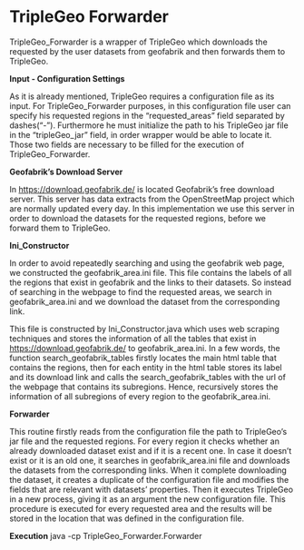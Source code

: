 <h1>TripleGeo Forwarder</h1>

TripleGeo_Forwarder is a wrapper of TripleGeo which downloads the requested by the user datasets from geofabrik and then forwards them to TripleGeo. 

**Input - Configuration Settings**

As it is already mentioned, TripleGeo requires a configuration file as its input. For TripleGeo_Forwarder purposes, in this configuration file user can specify his requested regions in the “requested_areas” field separated by dashes(“-”). Furthermore he must initialize the path to his TripleGeo jar file in the “tripleGeo_jar” field, in order wrapper would be able to locate it. Those two fields are necessary to be filled for the execution of TripleGeo_Forwarder.


**Geofabrik’s Download Server**

In https://download.geofabrik.de/ is located Geofabrik’s free download server. This server has data extracts from the OpenStreetMap project which are normally updated every day. In this implementation we use this server in order to download the datasets for the requested regions, before we forward them to TripleGeo.


**Ini_Constructor**

In order to avoid repeatedly searching and using the geofabrik web page, we constructed the geofabrik_area.ini file. This file contains the labels of all the regions that exist in geofabrik and the links to their datasets. So instead of searching in the webpage to find the requested areas, we search in geofabrik_area.ini and we download the dataset from the corresponding link. 

This file is constructed by Ini_Constructor.java which uses web scraping techniques and stores the information of all the tables that exist in https://download.geofabrik.de/  to geofabrik_area.ini. In a few words, the function search_geofabrik_tables firstly locates the main html table that contains the regions, then for each entity in the html table stores its label and its download link and calls the search_geofabrik_tables with the url of the webpage that contains its subregions. Hence, recursively stores the information of all subregions of every region to the geofabrik_area.ini.

**Forwarder**

This routine firstly reads from the configuration file the path to TripleGeo’s jar file and the requested regions. For every region it checks whether an already downloaded dataset exist and if it is a recent one. In case it doesn’t exist or it is an old one, it searches in geofabrik_area.ini file and downloads the datasets from the corresponding links. When it complete downloading the dataset, it creates a duplicate of the configuration file and modifies the fields that are relevant with datasets’	 properties. Then it executes TripleGeo in a new process, giving it as an argument the new configuration file. This procedure is executed for every requested area and the results will be stored in the location that was defined in the configuration file.


**Execution**
java -cp <path to JAR file> TripleGeo_Forwarder.Forwarder <path to configuration file>